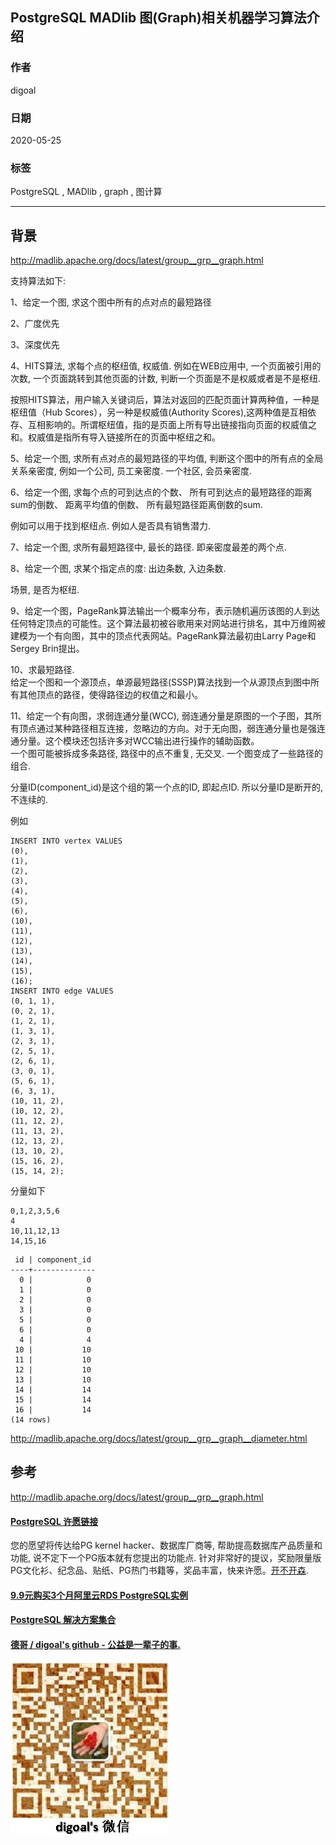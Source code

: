 ## PostgreSQL MADlib 图(Graph)相关机器学习算法介绍  
  
### 作者  
digoal  
  
### 日期  
2020-05-25  
  
### 标签  
PostgreSQL , MADlib , graph , 图计算   
  
----  
  
## 背景  
http://madlib.apache.org/docs/latest/group__grp__graph.html  
  
支持算法如下:  
  
1、给定一个图, 求这个图中所有的点对点的最短路径  
  
2、广度优先  
  
3、深度优先  
  
4、HITS算法, 求每个点的枢纽值, 权威值. 例如在WEB应用中, 一个页面被引用的次数, 一个页面跳转到其他页面的计数, 判断一个页面是不是权威或者是不是枢纽.   
  
按照HITS算法，用户输入关键词后，算法对返回的匹配页面计算两种值，一种是枢纽值（Hub Scores），另一种是权威值(Authority Scores),这两种值是互相依存、互相影响的。所谓枢纽值，指的是页面上所有导出链接指向页面的权威值之和。权威值是指所有导入链接所在的页面中枢纽之和。  
  
5、给定一个图, 求所有点对点的最短路径的平均值, 判断这个图中的所有点的全局关系亲密度,   例如一个公司, 员工亲密度. 一个社区, 会员亲密度.     
  
6、给定一个图, 求每个点的可到达点的个数、 所有可到达点的最短路径的距离sum的倒数、 距离平均值的倒数、 所有最短路径距离倒数的sum.    
  
例如可以用于找到枢纽点. 例如人是否具有销售潜力.    
  
7、给定一个图, 求所有最短路径中, 最长的路径. 即亲密度最差的两个点.   
  
8、给定一个图, 求某个指定点的度: 出边条数, 入边条数.   
  
场景, 是否为枢纽.   
  
9、给定一个图，PageRank算法输出一个概率分布，表示随机遍历该图的人到达任何特定顶点的可能性。这个算法最初被谷歌用来对网站进行排名，其中万维网被建模为一个有向图，其中的顶点代表网站。PageRank算法最初由Larry Page和Sergey Brin提出。  
  
10、求最短路径.   
给定一个图和一个源顶点，单源最短路径(SSSP)算法找到一个从源顶点到图中所有其他顶点的路径，使得路径边的权值之和最小。  
  
  
11、给定一个有向图，求弱连通分量(WCC), 弱连通分量是原图的一个子图，其所有顶点通过某种路径相互连接，忽略边的方向。对于无向图，弱连通分量也是强连通分量。这个模块还包括许多对WCC输出进行操作的辅助函数。  
一个图可能被拆成多条路径, 路径中的点不重复, 无交叉. 一个图变成了一些路径的组合.   
  
分量ID(component_id)是这个组的第一个点的ID, 即起点ID. 所以分量ID是断开的, 不连续的.   
  
例如  
  
```  
INSERT INTO vertex VALUES  
(0),  
(1),  
(2),  
(3),  
(4),  
(5),  
(6),  
(10),  
(11),  
(12),  
(13),  
(14),  
(15),  
(16);  
INSERT INTO edge VALUES  
(0, 1, 1),  
(0, 2, 1),  
(1, 2, 1),  
(1, 3, 1),  
(2, 3, 1),  
(2, 5, 1),  
(2, 6, 1),  
(3, 0, 1),  
(5, 6, 1),  
(6, 3, 1),  
(10, 11, 2),  
(10, 12, 2),  
(11, 12, 2),  
(11, 13, 2),  
(12, 13, 2),  
(13, 10, 2),  
(15, 16, 2),  
(15, 14, 2);  
```  
  
分量如下  
  
```  
0,1,2,3,5,6  
4  
10,11,12,13  
14,15,16  
```  
  
```  
 id | component_id  
----+--------------  
  0 |            0  
  1 |            0  
  2 |            0  
  3 |            0  
  5 |            0  
  6 |            0  
  4 |            4  
 10 |           10  
 11 |           10  
 12 |           10  
 13 |           10  
 14 |           14  
 15 |           14  
 16 |           14  
(14 rows)  
```  
  
http://madlib.apache.org/docs/latest/group__grp__graph__diameter.html  
  
## 参考  
http://madlib.apache.org/docs/latest/group__grp__graph.html  
    
  
  
  
  
  
  
  
  
  
  
  
  
  
  
  
  
  
  
  
  
  
  
  
  
  
  
  
  
  
  
  
  
  
  
  
  
  
  
  
  
  
  
  
  
  
  
  
  
  
  
  
  
  
  
#### [PostgreSQL 许愿链接](https://github.com/digoal/blog/issues/76 "269ac3d1c492e938c0191101c7238216")
您的愿望将传达给PG kernel hacker、数据库厂商等, 帮助提高数据库产品质量和功能, 说不定下一个PG版本就有您提出的功能点. 针对非常好的提议，奖励限量版PG文化衫、纪念品、贴纸、PG热门书籍等，奖品丰富，快来许愿。[开不开森](https://github.com/digoal/blog/issues/76 "269ac3d1c492e938c0191101c7238216").  
  
  
#### [9.9元购买3个月阿里云RDS PostgreSQL实例](https://www.aliyun.com/database/postgresqlactivity "57258f76c37864c6e6d23383d05714ea")
  
  
#### [PostgreSQL 解决方案集合](https://yq.aliyun.com/topic/118 "40cff096e9ed7122c512b35d8561d9c8")
  
  
#### [德哥 / digoal's github - 公益是一辈子的事.](https://github.com/digoal/blog/blob/master/README.md "22709685feb7cab07d30f30387f0a9ae")
  
  
![digoal's wechat](../pic/digoal_weixin.jpg "f7ad92eeba24523fd47a6e1a0e691b59")
  
